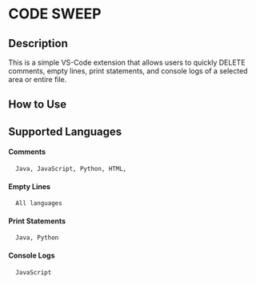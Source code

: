 # CODE SWEEP

## Description
This is a simple VS-Code extension that allows users to quickly DELETE comments, empty lines, print statements, and console logs of a selected area or entire file.

## How to Use 

## Supported Languages
#### Comments 
      Java, JavaScript, Python, HTML, 
#### Empty Lines
      All languages
#### Print Statements
      Java, Python
#### Console Logs
      JavaScript